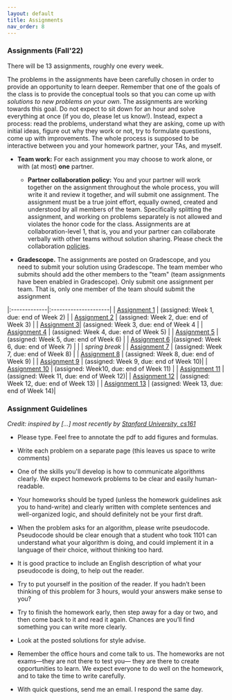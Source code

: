 ```yaml
---
layout: default 
title: Assignments 
nav_order: 8
---
```



### Assignments (Fall'22)


There will be 13 assignments, roughly one every week.  

The problems in the assignments have been carefully chosen in order to provide an opportunity to learn deeper.  Remember that one of the goals of the class is to provide the conceptual tools so that you can come up with _solutions to new problems on your own_. The assignments are working towards this goal.  Do not expect to sit down for an hour and solve everything at once (if you do, please let us know!). Instead, expect a process: read the problems, understand what they are asking, come up with initial ideas, figure out why they work or not, try to formulate questions, come up with improvements. The whole process is supposed to be interactive between you and your homework partner, your TAs, and myself. 

* __Team work:__ For each assignment you may choose to work alone, or with (at most) __one__ partner. 

  * __Partner collaboration policy:__ You and your partner will work together on the assignment throughout the whole process, you will write it and review it together, and will submit one assignment. The assignment must be a true joint effort, equally owned, created and understood by all members of the team. Specifically splitting the assignment, and working on problems separately is not allowed and violates the honor code for the class. Assignments are at collaboration-level 1, that is, you and your partner can collaborate verbally with other teams without solution sharing.  Please check the collaboration [policies](policies.md).

* __Gradescope.__ The assignments are posted on Gradescope, and you need to submit your solution using Gradescope. The team member who submits should add the other members to the "team" (team assignments have been enabled in Gradescope). Only submit one assignment per team. That is, only one member of the team should submit the assignment

|:-------------|:---------------------|
| [Assignment 1](/docs/hw1.pdf) | (assigned: Week 1, due: end of Week 2) |
| [Assignment 2](/docs/hw2.pdf) | (assigned: Week 2, due: end of Week 3) |
| [Assignment 3](/docs/hw3.pdf)| (assigned: Week 3, due: end of Week 4 |
| [Assignment 4](/docs/hw4.pdf) | (assigned: Week 4, due: end of Week 5) |
| [Assignment 5](/docs/hw5.pdf) | (assigned: Week 5, due: end of Week 6) |
| [Assignment 6](/docs/hw6.pdf) |(assigned: Week 6, due: end of Week 7) |
|                               | _spring break_ |
| [Assignment 7](docs/hw7.pdf) | (assigned: Week 7, due: end of Week 8) |
| [Assignment 8](docs/hw8.pdf) | (assigned: Week 8, due: end of Week 9) |
| [Assignment 9](docs/hw9.pdf) | (assigned: Week 9, due: end of Week 10)|
| [Assignment 10](docs/hw10.pdf) | (assigned: Week10, due: end of Week 11) |
| [Assignment 11](docs/hw11.pdf) | (assigned: Week 11, due: end of Week 12)|
| [Assignment 12](docs/hw12.pdf) | (assigned: Week 12, due: end of Week 13) |
| [Assignment 13](docs/hw13.pdf) | (assigned: Week 13, due: end of Week 14)|


### Assignment Guidelines

_Credit:  inspired by [...]  most recently by [Stanford University, cs161](http://www-leland.stanford.edu/class/cs161/homework.html)_

* Please type. Feel free to annotate the pdf to add figures and formulas. 

* Write each problem on a separate page (this leaves us space to write comments)
 
* One of the skills you'll develop is how to communicate algorithms clearly. We expect  homework problems to be clear and easily human-readable.  

* Your homeworks should  be typed (unless the homework guidelines ask you to hand-write) and clearly written with complete sentences and well-organized logic, and should definitely not be your first draft.

* When the problem asks for an algorithm,  please write pseudocode.  Pseudocode should be clear enough that a student who took 1101 can understand what your algorithm is doing, and could implement it in a language of their choice, without thinking too hard. 

* It is good practice to include an English description of what your pseudocode is doing, to help out the reader. 

* Try to put yourself in the position of the reader. If you hadn’t been thinking of this problem for 3 hours, would your answers make sense to you? 

* Try to finish the homework early, then step away for a day or two, and then come back to it and read it again. Chances are you’ll find something you can write more clearly. 

* Look at the posted solutions for style advise. 

* Remember the office hours and come talk to us. The homeworks are not exams—they are not there to test you— they are there to create opportunities to learn. We expect everyone to do well on the homework, and to take the time to write carefully. 

* With quick questions, send me an email.  I respond the same day. 


